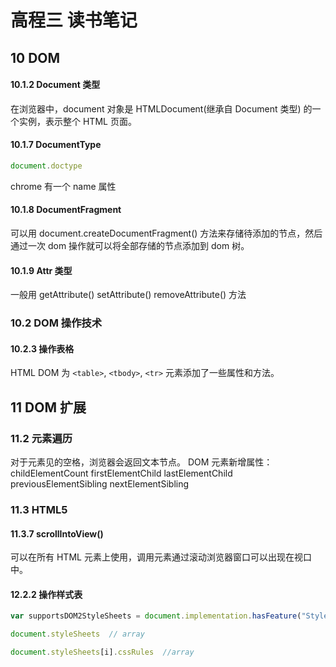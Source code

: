 # 高程三 读书笔记


## 10 DOM

#### 10.1.2 Document 类型
在浏览器中，document 对象是 HTMLDocument(继承自 Document 类型) 的一个实例，表示整个 HTML 页面。

#### 10.1.7 DocumentType
```js
document.doctype
```

chrome 有一个 name 属性

#### 10.1.8 DocumentFragment
可以用 document.createDocumentFragment() 方法来存储待添加的节点，然后通过一次 dom 操作就可以将全部存储的节点添加到 dom 树。

#### 10.1.9 Attr 类型
一般用 getAttribute() setAttribute() removeAttribute() 方法

### 10.2 DOM 操作技术
#### 10.2.3 操作表格
HTML DOM 为 `<table>`, `<tbody>`, `<tr>` 元素添加了一些属性和方法。


## 11 DOM 扩展

### 11.2 元素遍历
对于元素见的空格，浏览器会返回文本节点。
DOM 元素新增属性：
childElementCount
firstElementChild
lastElementChild
previousElementSibling
nextElementSibling

### 11.3 HTML5
#### 11.3.7 scrollIntoView()
可以在所有 HTML 元素上使用，调用元素通过滚动浏览器窗口可以出现在视口中。


#### 12.2.2 操作样式表
```js
var supportsDOM2StyleSheets = document.implementation.hasFeature("StyleSheets", "2.0")

document.styleSheets  // array

document.styleSheets[i].cssRules  //array


```


